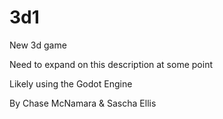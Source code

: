 # 3d1
New 3d game

Need to expand on this description at some point

Likely using the Godot Engine

By Chase McNamara & Sascha Ellis
